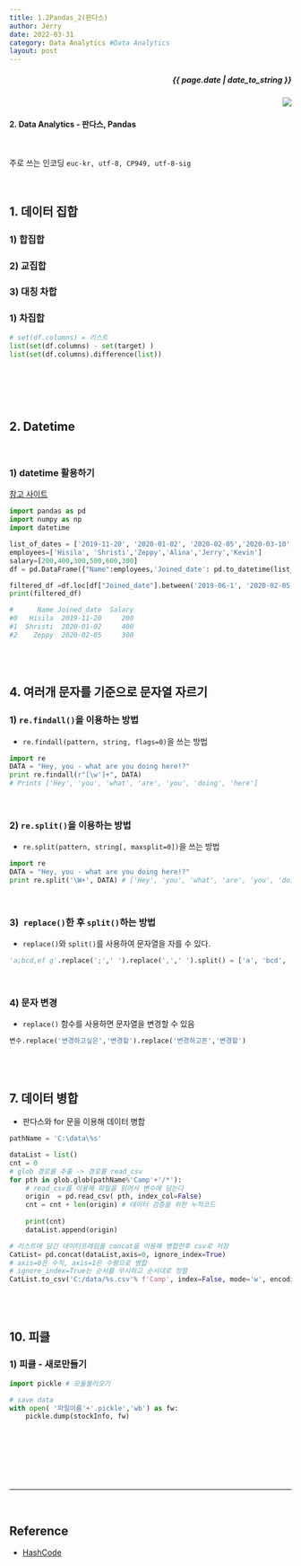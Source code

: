 ```yaml
---
title: 1.2Pandas_2(판다스)
author: Jerry
date: 2022-03-31 
category: Data Analytics #Data Analytics
layout: post
---
```


<h5><p align="right"> {{ page.date | date_to_string }} </p></h5>
<!-- 코드 상단 :  -->
<a href="https://hits.seeyoufarm.com">
<img align="right" src="https://hits.seeyoufarm.com/api/count/incr/badge.svg?url=https://github.com/Jerrykim91/jerrykim91.github.io"/></a> 


<br>

#### 2. Data Analytics - 판다스, Pandas

<br>



주로 쓰는 인코딩 `euc-kr, utf-8, CP949, utf-8-sig`

<br>



## 1. 데이터 집합


### 1) 합집합
### 2) 교집합
### 3) 대칭 차합
### 1) 차집합 

```py
# set(df.columns) = 리스트
list(set(df.columns) - set(target) )
list(set(df.columns).difference(list))
```
<br>



<br><br>

## 2. Datetime  

<br>

### 1) datetime 활용하기

[참고 사이트][2]

```py
import pandas as pd
import numpy as np
import datetime

list_of_dates = ['2019-11-20', '2020-01-02', '2020-02-05','2020-03-10','2020-04-16','2020-05-01']
employees=['Hisila', 'Shristi','Zeppy','Alina','Jerry','Kevin']
salary=[200,400,300,500,600,300]
df = pd.DataFrame({"Name":employees,'Joined_date': pd.to_datetime(list_of_dates),"Salary":salary})

filtered_df =df.loc[df["Joined_date"].between('2019-06-1', '2020-02-05')]
print(filtered_df)

#      Name Joined_date  Salary
#0   Hisila  2019-11-20     200
#1  Shristi  2020-01-02     400
#2    Zeppy  2020-02-05     300
```

<br><br>

## 4. 여러개 문자를 기준으로 문자열 자르기 


### 1) `re.findall()`을 이용하는 방법 

- `re.findall(pattern, string, flags=0)`을 쓰는 방법

```py
import re
DATA = "Hey, you - what are you doing here!?"
print re.findall(r"[\w']+", DATA)
# Prints ['Hey', 'you', 'what', 'are', 'you', 'doing', 'here']
```
<br>

### 2) `re.split()`을 이용하는 방법 

- `re.split(pattern, string[, maxsplit=0])`을 쓰는 방법

```py
import re
DATA = "Hey, you - what are you doing here!?"
print re.split('\W+', DATA) # ['Hey', 'you', 'what', 'are', 'you', 'doing', 'here', '']
```

<br>

### 3)` replace()`한 후 `split()`하는 방법

- `replace()`와 `split()`를 사용하여 문자열을 자를 수 있다. 

```py
'a;bcd,ef g'.replace(';',' ').replace(',',' ').split() = ['a', 'bcd', 'ef', 'g']
```
<br>

### 4) 문자 변경 

- `replace()` 함수를 사용하면 문자열을 변경할 수 있음 
```py
변수.replace('변경하고싶은','변경할').replace('변경하고픈','변경할')
```

<br><br>
<!-- <br><br> -->

## 7. 데이터 병합 


- 판다스와 for 문을 이용해 데이터 병합

```py
pathName = 'C:\data\%s' 

dataList = list()
cnt = 0
# glob 경로를 추출 -> 경로를 read_csv
for pth in glob.glob(pathName%'Camp'+'/*'):
    # read_csv를 이용해 파일을 읽어서 변수에 담는다 
    origin  = pd.read_csv( pth, index_col=False)
    cnt = cnt + len(origin) # 데이터 검증을 위한 누적코드
    
    print(cnt)
    dataList.append(origin)

# 리스트에 담긴 데이터프레임을 concat을 이용해 병합한후 csv로 저장 
CatList= pd.concat(dataList,axis=0, ignore_index=True)
# axis=0은 수직, axis=1은 수평으로 병합
# ignore_index=True는 순서를 무시하고 순서대로 정렬
CatList.to_csv('C:/data/%s.csv'% f'Camp', index=False, mode='w', encoding='utf-8')
```

<br><br>


## 10. 피클 


### 1) 피클 - 새로만들기  

```py 
import pickle # 모듈불러오기 

# save data
with open( '파일이름'+'.pickle','wb') as fw:
    pickle.dump(stockInfo, fw)
    
```

<br>

```py

```

<br>

<br>

---

<br>

## Reference <br>

- [HashCode][1]



<!-- 주소 -->
[1]: https://hashcode.co.kr/questions/493/%EC%97%AC%EB%9F%AC%EA%B0%9C-%EB%AC%B8%EC%9E%90%EB%A5%BC-%EA%B8%B0%EC%A4%80%EC%9C%BC%EB%A1%9C-%EB%AC%B8%EC%9E%90%EC%97%B4%EC%9D%84-%EC%9E%90%EB%A5%B4%EB%8A%94-%EB%B0%A9%EB%B2%95%EC%9D%B4-%EC%9E%88%EB%82%98%EC%9A%94
[2]:https://www.delftstack.com/ko/howto/python-pandas/how-to-filter-dataframe-rows-based-on-the-date-in-pandas/
<br>

<!-- <br>
<br>

## Practice makes perfect! <br> -->

<!-- - [내용](주소) -->
<!-- # dropna https://steadiness-193.tistory.com/15 -->

<!-- 코드 하단 -->
<br>
<script src="https://utteranc.es/client.js"
    repo="Jerrykim91/jerrykim91.github.io"
    issue-term="title"
    label="😎"
    theme="github-light"
    crossorigin="anonymous"
    async>
</script>
<br>